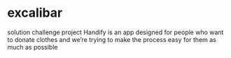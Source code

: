 # excalibar
solution challenge project
Handify is an app designed for people who want to donate clothes and we’re trying to make the process easy for them as much as possible
